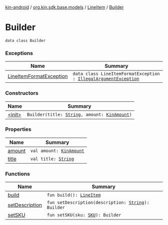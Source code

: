 [kin-android](../../../index.md) / [org.kin.sdk.base.models](../../index.md) / [LineItem](../index.md) / [Builder](./index.md)

# Builder

`data class Builder`

### Exceptions

| Name | Summary |
|---|---|
| [LineItemFormatException](-line-item-format-exception/index.md) | `data class LineItemFormatException : `[`IllegalArgumentException`](https://kotlinlang.org/api/latest/jvm/stdlib/kotlin/-illegal-argument-exception/index.html) |

### Constructors

| Name | Summary |
|---|---|
| [&lt;init&gt;](-init-.md) | `Builder(title: `[`String`](https://kotlinlang.org/api/latest/jvm/stdlib/kotlin/-string/index.html)`, amount: `[`KinAmount`](../../-kin-amount/index.md)`)` |

### Properties

| Name | Summary |
|---|---|
| [amount](amount.md) | `val amount: `[`KinAmount`](../../-kin-amount/index.md) |
| [title](title.md) | `val title: `[`String`](https://kotlinlang.org/api/latest/jvm/stdlib/kotlin/-string/index.html) |

### Functions

| Name | Summary |
|---|---|
| [build](build.md) | `fun build(): `[`LineItem`](../index.md) |
| [setDescription](set-description.md) | `fun setDescription(description: `[`String`](https://kotlinlang.org/api/latest/jvm/stdlib/kotlin/-string/index.html)`): Builder` |
| [setSKU](set-s-k-u.md) | `fun setSKU(sku: `[`SKU`](../../-s-k-u/index.md)`): Builder` |
